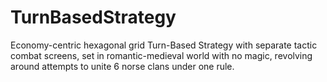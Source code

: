 # TurnBasedStrategy
Economy-centric hexagonal grid Turn-Based Strategy with separate tactic combat screens, set in romantic-medieval world with no magic, revolving around attempts to unite 6 norse clans under one rule.
